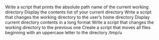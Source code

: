 Write a script that prints the absolute path name of the current working directory
Display the contents list of your current directory
Write a script that changes the working directory to the user’s home directory
Display current directory contents in a long format
Write a script that changes the working directory to the previous one
Create a script that moves all files beginning with an uppercase letter to the directory /tmp/u
